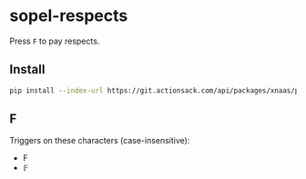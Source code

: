 # sopel-respects
Press `F` to pay respects.

## Install
```sh
pip install --index-url https://git.actionsack.com/api/packages/xnaas/pypi/simple/ -U sopel-respects
```

## F
Triggers on these characters (case-insensitive):
* F
* 𝔽
